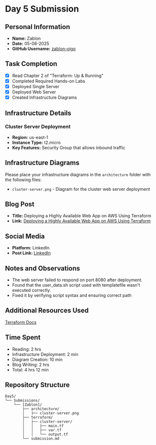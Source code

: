 # Day 5 Submission

## Personal Information
- **Name:** Zablon
- **Date:** 05-06-2025
- **GitHub Username:** [zablon-oigo](https://github.com/zablon-oigo)

## Task Completion
- [x] Read Chapter 2 of "Terraform: Up & Running"
- [x] Completed Required Hands-on Labs
- [x] Deployed Single Server
- [x] Deployed Web Server
- [x] Created Infrastructure Diagrams

## Infrastructure Details

### Cluster Server Deployment
- **Region:** us-east-1
- **Instance Type:** t2.micro
- **Key Features:** Security Group that allows inbound traffic

## Infrastructure Diagrams
Please place your infrastructure diagrams in the `architecture` folder with the following files:
- `cluster-server.png` - Diagram for the cluster web server deployment

## Blog Post
- **Title:** Deploying a Highly Available Web App on AWS Using Terraform
- **Link:** [Deploying a Highly Available Web App on AWS Using Terraform](https://medium.com/@zablon-oigo/deploying-a-highly-available-web-app-on-aws-using-terraform-9d207b719467)

## Social Media
- **Platform:** LinkedIn
- **Post Link:** [LinkedIn](https://www.linkedin.com/posts/zablon-oigo_30daytfchallenge-hug-hashicorp-activity-7336319437379096576-TFr7?utm_source=share&utm_medium=member_desktop&rcm=ACoAADpqOqwBjFTtzGtUYa4fYatIdIjqmNvTU1c)

## Notes and Observations
- The web server failed to respond on port 8080 after deployment.
- Found that the user_data.sh script used with templatefile wasn't executed correctly. 
- Fixed it by verifying script syntax and ensuring correct path

## Additional Resources Used
[Terraform Docs](https://developer.hashicorp.com/terraform/docs)

## Time Spent
- Reading: 2 hrs
- Infrastructure Deployment: 2 min
- Diagram Creation: 10 min
- Blog Writing: 2 hrs
- Total: 4 hrs 12 min

## Repository Structure
```
Day5/
└── Submissions/
    └── [Zablon]/
        ├── architecture/
        │   ├── cluster-server.png
        ├── terraform/
        │   ├── cluster-server/
        │   │   ├── main.tf
        │   │   ├── var.tf
        │   │   └── output.tf
        └── submission.md
``` 



